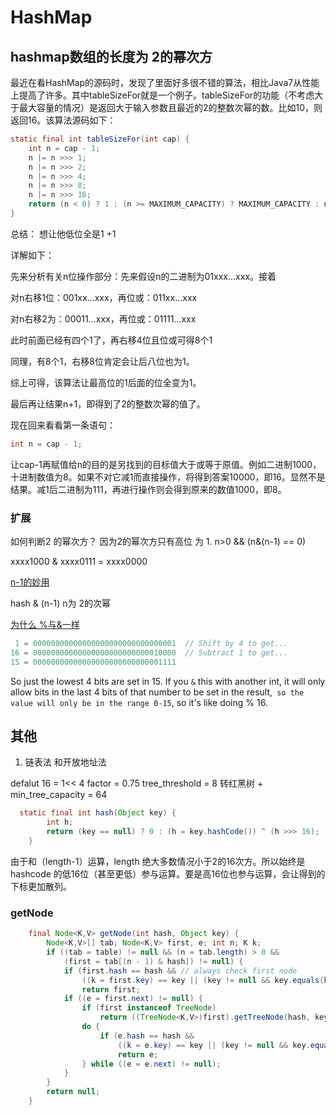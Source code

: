 
# HashMap


## hashmap数组的长度为 2的幂次方
最近在看HashMap的源码时，发现了里面好多很不错的算法，相比Java7从性能上提高了许多。其中tableSizeFor就是一个例子。tableSizeFor的功能（不考虑大于最大容量的情况）是返回大于输入参数且最近的2的整数次幂的数。比如10，则返回16。该算法源码如下：

```java
static final int tableSizeFor(int cap) {
    int n = cap - 1;
    n |= n >>> 1;
    n |= n >>> 2;
    n |= n >>> 4;
    n |= n >>> 8;
    n |= n >>> 16;
    return (n < 0) ? 1 : (n >= MAXIMUM_CAPACITY) ? MAXIMUM_CAPACITY : n + 1;
}
```
总结： 想让他低位全是1 +1 

详解如下：

先来分析有关n位操作部分：先来假设n的二进制为01xxx...xxx。接着

对n右移1位：001xx...xxx，再位或：011xx...xxx

对n右移2为：00011...xxx，再位或：01111...xxx

此时前面已经有四个1了，再右移4位且位或可得8个1

同理，有8个1，右移8位肯定会让后八位也为1。

综上可得，该算法让最高位的1后面的位全变为1。

最后再让结果n+1，即得到了2的整数次幂的值了。

现在回来看看第一条语句：

```java
int n = cap - 1;
```

让cap-1再赋值给n的目的是另找到的目标值大于或等于原值。例如二进制1000，十进制数值为8。如果不对它减1而直接操作，将得到答案10000，即16。显然不是结果。减1后二进制为111，再进行操作则会得到原来的数值1000，即8。

### 扩展
如何判断2 的幂次方？ 因为2的幂次方只有高位 为 1. n>0 && (n&(n-1) == 0) 

xxxx1000
&
xxxx0111 = xxxx0000

[n-1的妙用](https://www.cnblogs.com/skillking/p/9930095.html)

hash & (n-1) n为 2的次幂 

[为什么 %与&一样](https://stackoverflow.com/questions/46111975/binary-arithmetic-why-hashn-is-equivalent-to-hashn-1?r=SearchResults)

```java
 1 = 00000000000000000000000000000001  // Shift by 4 to get...
16 = 00000000000000000000000000010000  // Subtract 1 to get...
15 = 00000000000000000000000000001111
```
So just the lowest 4 bits are set in 15. If you `&` this with another int, it will only allow bits in the last 4 bits of that number to be set in the result,` so the value will only be in the range 0-15`, so it's like doing % 16.


## 其他
1. 链表法 和开放地址法

defalut 16 = 1<< 4
factor  = 0.75
tree_threshold = 8 转红黑树 +  min_tree_capacity = 64

```java
  static final int hash(Object key) {
        int h;
        return (key == null) ? 0 : (h = key.hashCode()) ^ (h >>> 16);
    }
```
由于和（length-1）运算，length 绝大多数情况小于2的16次方。所以始终是hashcode 的低16位（甚至更低）参与运算。要是高16位也参与运算，会让得到的下标更加散列。

### getNode
```java
    final Node<K,V> getNode(int hash, Object key) {
        Node<K,V>[] tab; Node<K,V> first, e; int n; K k;
        if ((tab = table) != null && (n = tab.length) > 0 &&
            (first = tab[(n - 1) & hash]) != null) {
            if (first.hash == hash && // always check first node
                ((k = first.key) == key || (key != null && key.equals(k))))
                return first;
            if ((e = first.next) != null) {
                if (first instanceof TreeNode)
                    return ((TreeNode<K,V>)first).getTreeNode(hash, key);
                do {
                    if (e.hash == hash &&
                        ((k = e.key) == key || (key != null && key.equals(k))))
                        return e;
                } while ((e = e.next) != null);
            }
        }
        return null;
    }
```

